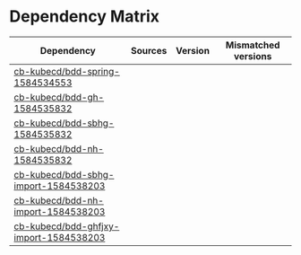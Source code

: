 # Dependency Matrix

Dependency | Sources | Version | Mismatched versions
---------- | ------- | ------- | -------------------
[cb-kubecd/bdd-spring-1584534553](https://github.com/cb-kubecd/bdd-spring-1584534553.git) |  | []() | 
[cb-kubecd/bdd-gh-1584535832](https://github.com/cb-kubecd/bdd-gh-1584535832.git) |  | []() | 
[cb-kubecd/bdd-sbhg-1584535832](https://github.com/cb-kubecd/bdd-sbhg-1584535832.git) |  | []() | 
[cb-kubecd/bdd-nh-1584535832](https://github.com/cb-kubecd/bdd-nh-1584535832.git) |  | []() | 
[cb-kubecd/bdd-sbhg-import-1584538203](https://github.com/cb-kubecd/bdd-sbhg-import-1584538203.git) |  | []() | 
[cb-kubecd/bdd-nh-import-1584538203](https://github.com/cb-kubecd/bdd-nh-import-1584538203.git) |  | []() | 
[cb-kubecd/bdd-ghfjxy-import-1584538203](https://github.com/cb-kubecd/bdd-ghfjxy-import-1584538203.git) |  | []() | 
